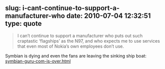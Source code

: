 slug: i-cant-continue-to-support-a-manufacturer-who
date: 2010-07-04 12:32:51
type: quote
---

> I can’t continue to support a manufacturer who puts out such craptastic ‘flagships’ as the N97, and who expects me to use services that even most of Nokia’s own employees don’t use.

Symbian is dying and even the fans are leaving the sinking ship boat: [symbian-guru-com-is-over.html](http://www.symbian-guru.com/welcome/2010/07/symbian-guru-com-is-over.html)
